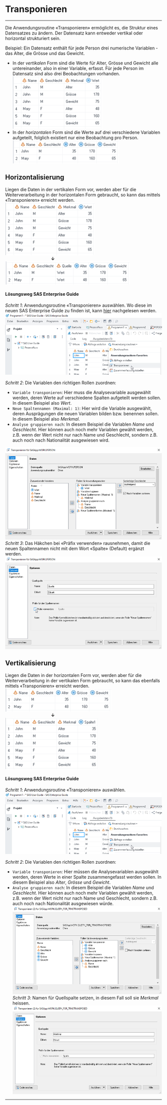 Transponieren
=============

* * *

Die Anwendungsroutine «Transponieren» ermöglicht es, die Struktur eines Datensatzes zu ändern. Der Datensatz kann entweder vertikal oder horizontal strukturiert sein.

Beispiel: Ein Datensatz enthält für jede Person drei numerische Variablen - das Alter, die Grösse und das Gewicht.

*   In der _vertikalen_ Form sind die Werte für Alter, Grösse und Gewicht alle untereinander, also in einer Variable, erfasst. Für jede Person im Datensatz sind also drei Beobachtungen vorhanden.  
    ![](img/Transp_1.png)
*   In der _horizontalen_ Form sind die Werte auf drei verschiedene Variablen aufgeteilt, folglich existiert nur eine Beobachtung pro Person.  
    ![](img/Transp_2.png)

Horizontalisierung
------------------

Liegen die Daten in der vertikalen Form vor, werden aber für die Weiterverarbeitung in der horizontalen Form gebraucht, so kann das mittels «Transponieren» erreicht werden.  
![](img/Transp_1.png)  
                     **↓**  
![](img/Transp_3.png)

#### Lösungsweg SAS Enterprise Guide

_Schritt 1_: Anwendungsroutine «Transponieren» auswählen. Wo diese im neuen SAS Enterprise Guide zu finden ist, kann [hier](neweg.html) nachgelesen werden. ![](img/Transp_4.png)

_Schritt 2_: Die Variablen den richtigen Rollen zuordnen:

*   `Variable transponieren`: Hier muss die Analysevariable ausgewählt werden, deren Werte auf verschiedene Spalten aufgeteilt werden sollen. In diesem Beispiel also _Wert_.
*   `Neue Spaltennamen (Maximal: 1)`: Hier wird die Variable ausgewählt, deren Ausprägungen die neuen Variablen bilden bzw. benennen sollen. In diesem Beispiel also _Merkmal_.
*   `Analyse gruppieren nach`: In diesem Beispiel die Variablen _Name_ und _Geschlecht_. Hier können auch noch mehr Variablen gewählt werden, z.B. wenn der Wert nicht nur nach Name und Geschlecht, sondern z.B. auch noch nach Nationalität ausgewiesen wird.

![](img/Transp_5.png)  
_Schritt 3_: Das Häkchen bei «Präfix verwenden» rausnehmen, damit die neuen Spaltennamen nicht mit dem Wort «Spalte» (Default) ergänzt werden.  
![](img/Transp_6.png)

Vertikalisierung
----------------

Liegen die Daten in der horizontalen Form vor, werden aber für die Weiterverarbeitung in der vertikalen Form gebraucht, so kann das ebenfalls mittels «Transponieren» erreicht werden.  
![](img/Transp_2.png)  
                     **↓**  
![](img/Transp_1_1.png)

#### Lösungsweg SAS Enterprise Guide

_Schritt 1_: Anwendungsroutine «Transponieren» auswählen. ![](img/Transp_4.png)

_Schritt 2_: Die Variablen den richtigen Rollen zuordnen:

*   `Variable transponieren`: Hier müssen die Analysevariablen ausgewählt werden, deren Werte in einer Spalte zusammengefasst werden sollen. In diesem Beispiel also _Alter_, _Grösse_ und _Gewicht_.
*   `Analyse gruppieren nach`: In diesem Beispiel die Variablen _Name_ und _Geschlecht_. Hier können auch noch mehr Variablen gewählt werden, z.B. wenn der Wert nicht nur nach Name und Geschlecht, sondern z.B. auch noch nach Nationalität ausgewiesen würde.  
    ![](img/Transp_8.png)  
    _Schritt 3_: Namen für Quellspalte setzen, in diesem Fall soll sie _Merkmal_ heissen. ![](img/Transp_9.png)

* * *
